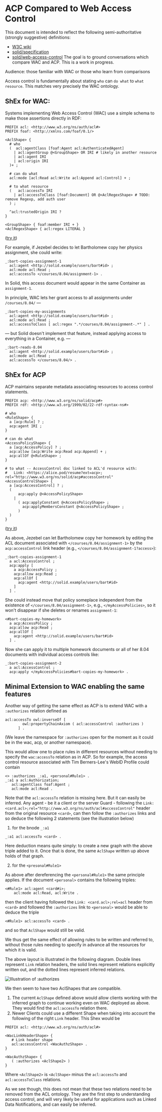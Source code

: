 # ACP Compared to Web Access Control

This document is intended to reflect the following semi-authoritative (strongly suggestive) definitions:
- [W3C wiki](http://www.w3.org/wiki/WebAccessControl)
- [solid/specification](http://github.com/solid/specification)
- [sold/web-access-control](http://github.com/solid/solid-spec)
The goal is to ground conversations which compare WAC and ACP.
This is a work in progress.

Audience: those familiar with WAC or those who learn from comparisons

Access control is fundamentally about stating `who` can `do what` to `what resource`.
This matches very precisely the WAC ontology.

## ShEx for WAC:

Systems implementing Web Access Control (WAC) use a simple schema to make those assertions directly in RDF:

``` shex
PREFIX acl: <http://www.w3.org/ns/auth/acl#>
PREFIX foaf: <http://xmlns.com/foaf/0.1/>

<AclShape> {
  # who
  (  acl:agentClass [foaf:Agent acl:AuthenticatedAgent]
    | acl:agentGroup @<GroupShape> OR IRI # likely in another resource
    | acl:agent IRI
    | acl:origin IRI
  )+ ;

  # can do what
  acl:mode [acl:Read acl:Write acl:Append acl:Control] + ;

  # to what resource
  (   acl:accessTo IRI
    | acl:accessToClass [foaf:Document] OR @<AclRegexShape> # TODO: remove Regexp, add auth user
  ) ;

  ^acl:trustedOrigin IRI ?
}

<GroupShape> { foaf:member IRI + }
<AclRegexShape> { acl:regex LITERAL }
```
([try it](http://shex.io/webapps/shex.js/doc/shex-simple?schema=PREFIX%20acl%3A%20%3Chttp%3A%2F%2Fwww.w3.org%2Fns%2Fauth%2Facl%23%3E%0APREFIX%20foaf%3A%20%3Chttp%3A%2F%2Fxmlns.com%2Ffoaf%2F0.1%2F%3E%0A%0A%3CAclShape%3E%20%7B%0A%20%20%23%20who%0A%20%20(%20%20acl%3AagentClass%20%40%3CGroupShape%3E%20OR%20%5Bfoaf%3AAgent%20acl%3AAuthenticatedAgent%5D%20%3B%0A%20%20%20%20%7C%20acl%3Aagent%20IRI%0A%20%20%20%20%7C%20acl%3Aorigin%20IRI%0A%20%20)%2B%20%3B%0A%0A%20%20%23%20can%20do%20what%0A%20%20acl%3Amode%20%5Bacl%3ARead%20acl%3AWrite%20acl%3AAppend%20acl%3AControl%5D%20%2B%20%3B%0A%0A%20%20%23%20to%20what%0A%20%20(%20%20%20acl%3AaccessTo%20IRI%0A%20%20%20%20%7C%20acl%3AaccessToClass%20%5Bfoaf%3ADocument%5D%20OR%20%40%3CAclRegexShape%3E%0A%20%20)%20%3B%0A%0A%20%20%5Eacl%3AtrustedOrigin%20IRI%20%3F%0A%7D%0A%0A%3CGroupShape%3E%20%7B%20foaf%3Amember%20IRI%20%2B%20%7D%0A%0A%3CAclRegexShape%3E%20%7B%20acl%3Aregex%20LITERAL%20%7D%0A&data=PREFIX%20acl%3A%20%3Chttp%3A%2F%2Fwww.w3.org%2Fns%2Fauth%2Facl%23%3E%0APREFIX%20foaf%3A%20%3Chttp%3A%2F%2Fxmlns.com%2Ffoaf%2F0.1%2F%3E%0A%0A%3Cacl1%3E%0A%20%20acl%3AaccessTo%20%3Ccard%3E%20%3B%0A%20%20acl%3Amode%20acl%3ARead%20%3B%0A%20%20acl%3AagentClass%20foaf%3AAgent%20.%0A%0A%3Cacl2%3E%0A%20%20acl%3AaccessTo%20%3Ccard%3E%20%3B%0A%20%20acl%3Amode%20acl%3ARead%2C%20acl%3AWrite%20%3B%0A%20%20acl%3Aagent%20%3Ccard%23i%3E.%0A%0A%3Cacl3%3E%0A%20%20acl%3AaccessTo%20%3Ccard%3E%20%3B%0A%20%20acl%3Amode%20acl%3ARead%20%3B%0A%20%20acl%3AagentClass%20%3Cfriends%23group%3E%20.%0A%0A%3Cacl4%3E%0A%20%20acl%3AaccessTo%20%3Ccard%3E%20%3B%0A%20%20acl%3Amode%20acl%3ARead%2C%20acl%3AWrite%20%3B%0A%20%20acl%3AagentClass%20%3Cfamily%23group%3E%20.%0A%0A%3Cfriends%23group%3E%20foaf%3Amember%20%3C..%2Fuser%2Falice%23me%3E%2C%20%3C..%2Fuser%2Fbob%23me%3E%2C%20%3C..%2Fuser%2Fcharlie%23me%3E%20.%20%0A%3Cfamily%23group%3E%20foaf%3Amember%20%20%3C..%2Fpeople%2Fdon%23me%3E%2C%20%3C..%2Fpeople%2Feloise%23me%3E%20.%0A%0A%3Cacl5%3E%0A%20%20acl%3AaccessToClass%20%5B%20acl%3Aregex%20%22https%3A%2F%2Fjoe.solid.example%2F.*%22%20%5D%20%3B%0A%20%20acl%3Amode%20acl%3ARead%20%3B%20%0A%20%20acl%3AagentClass%20foaf%3AAgent%20.%0A%0A%3Cacl6%3E%0A%20%20acl%3AaccessToClass%20%5B%20acl%3Aregex%20%22https%3A%2F%2Fbblfish.solid.example%2F.*%22%20%5D%20%3B%0A%20%20acl%3Amode%20acl%3AWrite%20%3B%0A%20%20acl%3Aorigin%20%3Chttps%3A%2F%2Fapps.rww.io%3E%20.%0A%0A%3C%23i%3E%20acl%3AtrustedOrigin%20%3Cacl7%3E%2C%20%3Cacl8%3E%20.%0A%3Cacl7%3E%0A%20%20acl%3Amode%20acl%3ARead%20%3B%0A%20%20acl%3AaccessToClass%20foaf%3ADocument%20%3B%20%20%23%3C-%20give%20access%20to%20all%20documents%20(%20that%20allow%20one%20access%20)%0A%20%20acl%3AagentClass%20foaf%3AAgent%20%3B%0A.%0A%3Cacl8%3E%0A%20%20acl%3Amode%20acl%3AWrite%20%3B%0A%20%20acl%3AaccessToClass%20foaf%3ADocument%20%3B%20%20%23%3C-%20give%20access%20to%20all%20documents%20(%20that%20allow%20access%20of%20course%20)%0A%20%20acl%3Aagent%20%3Chttps%3A%2F%2Fapps.w3.org%2F%3E%2C%20%3C%3E%20%23but%20only%20to%20JS%20agents%20that%20come%20from%20these%20two%20origins%0A.%0A&manifestURL=http%3A%2F%2Fshex.io%2Fwebapps%2Fshex.js%2Fexamples%2Fmanifest.json&shape-map=%7B%20FOCUS%20acl%3Amode%20_%20%7D%40%3CAclShape%3E&interface=minimal&success=proof&regexpEngine=eval-threaded-nerr))

For example, if Jezebel decides to let Bartholomew copy her physics assignment, she could write:

``` turtle
_:bart-copies-assignment-1
  acl:agent <http://solid.example/users/bart#id> ;
  acl:mode acl:Read ;
  acl:accessTo </courses/8.04/assignment-1> .
```
In Solid, this access document would appear in the same Container as `assignment-1`.

In principle, WAC lets her grant access to all assignments under `/courses/8.04/` &mdash;
``` turtle
_:bart-copies-my-assignments
  acl:agent <http://solid.example/users/bart#id> ;
  acl:mode acl:Read ;
  acl:accessToClass [ acl:regex ".*/courses/8.04/assignment-.*" ] .
```
&mdash; but Solid doesn't implement that feature, instead applying access to everything in a Container, e.g. &mdash;
``` turtle
_:bart-reads-8.04
  acl:agent <http://solid.example/users/bart#id> ;
  acl:mode acl:Read ;
  acl:accessTo </courses/8.04/> .
```


## ShEx for ACP

ACP maintains separate metadata associating resources to access control statements.

``` shex
PREFIX acp: <http://www.w3.org/ns/solid/acp#>
PREFIX rdf: <http://www.w3.org/1999/02/22-rdf-syntax-ns#>

# who
<RuleShape> {
  a [acp:Rule] ? ;
  acp:agent IRI ;
}

# can do what
<AccessPolicyShape> {
  a [acp:AccessPolicy] ? ;
  acp:allow [acp:Write acp:Read acp:Append] + ;
  acp:allOf @<RuleShape> ;
}

# to what -- AccessControl doc linked to ACL'd resource with:
#   Link: <https://alice.pod/resume?ext=acp>; rel="http://www.w3.org/ns/solid/acp#accessControl"
<AccessControlShape> {
  a [acp:AccessControl] ? ;
  (
      acp:apply @<AccessPolicyShape>
    |
      ( acp:applyConstant @<AccessPolicyShape> ;
        acp:applyMembersConstant @<AccessPolicyShape> ;
      )
  )
}
```
([try it](http://shex.io/webapps/shex.js/doc/shex-simple?schema=PREFIX%20acp%3A%20%3Chttp%3A%2F%2Fwww.w3.org%2Fns%2Fsolid%2Facp%23%3E%0APREFIX%20rdf%3A%20%3Chttp%3A%2F%2Fwww.w3.org%2F1999%2F02%2F22-rdf-syntax-ns%23%3E%0A%0A%23%20Policies%0A%0A%3CAccessPolicyShape%3E%20%7B%0A%20%20a%20%5Bacp%3AAccessPolicy%5D%20%3F%20%3B%0A%20%20acp%3Aallow%20%5Bacp%3AWrite%20acp%3ARead%5D%2B%20%3B%0A%20%20acp%3AallOf%20%40%3CRuleShape%3E%20%3B%0A%7D%0A%0A%3CRuleShape%3E%20%7B%0A%20%20a%20%5Bacp%3ARule%5D%20%3F%20%3B%0A%20%20acp%3Aagent%20IRI%20%3B%0A%7D%0A&data=PREFIX%20acp%3A%20%3Chttp%3A%2F%2Fwww.w3.org%2Fns%2Fsolid%2Facp%23%3E%0APREFIX%20rdf%3A%20%3Chttp%3A%2F%2Fwww.w3.org%2F1999%2F02%2F22-rdf-syntax-ns%23%3E%0A%0A%3C%23i%3E%0A%20%20acp%3Aaccess%20%3C%23podControl%3E%20%3B%0A%20%20acp%3AaccessMembers%20%3C%23podControl%3E%20.%0A%3C%23myPodAccess%3E%0A%20%20a%20acp%3AAccessControl%20%3B%0A%20%20acp%3AapplyConstant%20%3C%23podControl%3E%20%3B%0A%20%20acp%3AapplyMembersConstant%20%3C%23podControl%3E%20.%0A%3C%23resumeAssistance%3E%0A%20%20a%20acp%3AAccessControl%20%3B%0A%20%20acp%3Aapply%20%3C%23personalTrusted%3E%20.%0A%0A%23%20Policies%0A%0A%3C%23personalTrusted%3E%0A%20%20a%20acp%3AAccessPolicy%20%3B%0A%20%20acp%3Aallow%20acp%3AWrite%2C%20acp%3ARead%20%3B%0A%20%20acp%3AallOf%20%3C%23editorFriends%3E%20.%0A%0A%3C%23podControl%3E%0A%20%20a%20acp%3AAccessPolicy%20%3B%0A%20%20acp%3Aallow%20acp%3AWrite%2C%20acp%3ARead%20%3B%0A%20%20acp%3AallOf%20%3C%23accessControllers%3E%20.%0A%0A%23%20Rules%0A%0A%3C%23editorFriends%3E%0A%20%20a%20acp%3ARule%20%3B%0A%20%20acp%3Aagent%20%3Chttps%3A%2F%2Fbob.pod%2Fprofile%2Fcard%23me%3E%20.%0A%0A%3C%23accessControllers%3E%0A%20%20a%20acp%3ARule%20%3B%0A%20%20acp%3Aagent%20%3Chttps%3A%2F%2Falice.pod%2Fprofile%2Fcard%23me%3E%20.%0A&manifestURL=http%3A%2F%2Fshex.io%2Fwebapps%2Fshex.js%2Fexamples%2Fmanifest.json&shape-map=%7BFOCUS%20acp%3Aallow%20_%7D%40%3CAccessPolicyShape%3E&interface=human&success=proof&regexpEngine=eval-threaded-nerr))

As above, Jezebel can let Bartholomew copy her homework by editing the ACL document associated with `</courses/8.04/assignment-1>` by the `acp:accessControl` link header (e.g., `</courses/8.04/assignment-1?access>`):

``` turtle
_:bart-copies-assignment-1
  a acl:AccessControl ;
  acp:apply [
    a acp:AccessPolicy ;
    acp:allow acp:Read ;
    acp:allOf [
      acp:agent <http://solid.example/users/bart#id>
    ]
  ] .
```

She could instead move that policy someplace independent from the existence of `</courses/8.04/assignment-1>`, e.g., `</myAccessPolicies>`, so it won't disappear if she deletes or renames `assignment-1`:
``` turtle
<#bart-copies-my-homework>
  a acp:AccessPolicy ;
  acp:allow acp:Read ;
  acp:allOf [
    acp:agent <http://solid.example/users/bart#id>
  ] .
```
Now she can apply it to multiple homework documents or all of her 8.04 documents with individual access controls like:
``` turtle
_:bart-copies-assignment-2
  a acl:AccessControl ;
  acp:apply </myAccessPolicies#bart-copies-my-homework> .
```

## Minimal Extension to WAC enabling the same features

Another way of getting the same effect as ACP is to extend WAC with a `:authorizes`
relation defined as 

```Turtle
acl:accessTo owl:inverseOf [ 
        owl:propertyChainAxiom ( acl:accessControl :authorizes )
      ] .
```

(We leave the namespace for `:authorizes` open for the moment as it could be in the wac, acp, or another namespace).

This would allow one to place rules in different resources without needing to specify the `wac:accessTo` relation as in ACP. So for example, the access control resource associated with Tim Berners-Lee's WebID Profile could contain 

```Turtle
<> :authorizes _:a1, <personal#Rule1> .
_:a1 a acl:Authorization;
   acl:agentClass foaf:Agent ;
   acl:mode acl:Read .
```

Note that the `acl:accessTo` relation is missing here. But it can easily be inferred. Any agent - be it a client or the server Guard - following the `Link: <card.acl>;rel="http://www.w3.org/ns/auth/acl#accessControl"` header from the original resource `<card>`, can then follow the `:authorizes` links and so deduce the following 2 statements (see the illustration below)


 1. for the bnode `_:a1`

```Turtle
_:a1 acl:accessTo <card> .
```

Here deduction means quite simply: to create a new graph with the above triple added to it. Once that is done, the same `AclShape` written up above holds of that graph.

 2. for the `<presonal#Rule1>` 

As above after dereferencing the `<personal#Rule1>` the same principle applies. 
If the document `<personal>` contains the following triples:

```Turtle
<#Rule1> acl:agent <card#i>;
    acl:mode acl:Read, acl:Write .
```

then the client having followed the `Link: <card.acl>;rel=acl` header from `<card>` 
and followed the `:authorizes` link to `<personal>` would be able to deduce the triple

```Turtle
<#Rule1> acl:accessTo <card> .
```

and so that `AclShape` would still be valid.

We thus get the same effect of allowing rules to be written and referred to, without those rules needing to specify in advance all the resources for which it is valid.

The above layout is illustrated in the following diagram. Double lines represent `Link` relation headers, the solid lines represent relations explicitly written out, and the dotted lines represent inferred relations.

![Illustration of :authorizes](https://user-images.githubusercontent.com/124506/114870725-cc4d4b80-9df8-11eb-829e-a90d1de120d6.jpg)

We then seem to have two AclShapes that are compatible.
 1. The current `AclShape` defined above would allow clients working with the inferred graph to continue working even on WAC deployed as above. They would find the `acl:accessTo` relation there.
 2. Newer Clients could use a different Shape when taking into account the following of the right `Link` header. This Shex would be

```shex
PREFIX acl: <http://www.w3.org/ns/auth/acl#>

<WacLinkHeaderShape> {
   # Link header shape
   acl:accessControl <WacAuthzShape> .
}

<WacAuthzShape> {
   ( :authorizes <AclShape2> )
}
```

Where `<AclShape2>` is `<AclShape>` minus the `acl:accessTo` and `acl:accessToClass` relations. 

As we see though, this does not mean that these two relations need to be removed from the ACL ontology. They are the first step to understanding access control, and will very likely be useful for applications such as Linked Data Notifications, and can easily be inferred.



